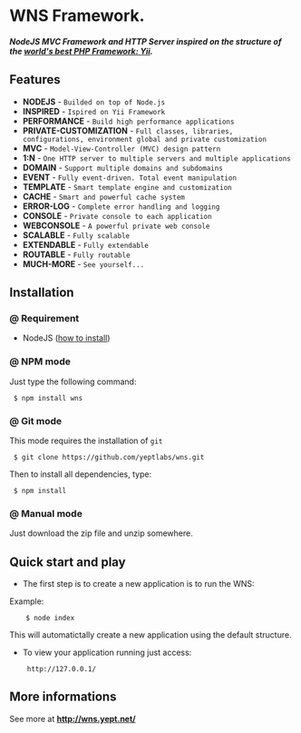 WNS Framework.
========
##### NodeJS MVC Framework and HTTP Server inspired on the structure of the [world's best PHP Framework: Yii](http://yiiframework.com).


## Features

 - **NODEJS** - `Builded on top of Node.js`
 - **INSPIRED** - `Ispired on Yii Framework`
 - **PERFORMANCE** - `Build high performance applications`
 - **PRIVATE-CUSTOMIZATION** - `Full classes, libraries, configurations, environment global and private customization`
 - **MVC** - `Model-View-Controller (MVC) design pattern`
 - **1:N** - `One HTTP server to multiple servers and multiple applications`
 - **DOMAIN** - `Support multiple domains and subdomains`
 - **EVENT** - `Fully event-driven. Total event manipulation`
 - **TEMPLATE** - `Smart template engine and customization`
 - **CACHE** - `Smart and powerful cache system`
 - **ERROR-LOG** - `Complete error handling and logging`
 - **CONSOLE** - `Private console to each application`
 - **WEBCONSOLE** - `A powerful private web console`
 - **SCALABLE** - `Fully scalable`
 - **EXTENDABLE** - `Fully extendable`
 - **ROUTABLE** - `Fully routable`
 - **MUCH-MORE** - `See yourself...`

## Installation

### @ Requirement

 * NodeJS ([how to install](https://github.com/joyent/node))

### @ NPM mode

 Just type the following command:

     $ npm install wns

### @ Git mode

 This mode requires the installation of `git`

     $ git clone https://github.com/yeptlabs/wns.git

 Then to install all dependencies, type:
 
     $ npm install

### @ Manual mode

 Just download the zip file and unzip somewhere.

## Quick start and play

 * The first step is to create a new application is to run the WNS:

 Example:
 
		$ node index
   
 This will automatictally create a new application using the default structure.

 * To view your application running just access:

		http://127.0.0.1/

## More informations

 See more at **http://wns.yept.net/**
